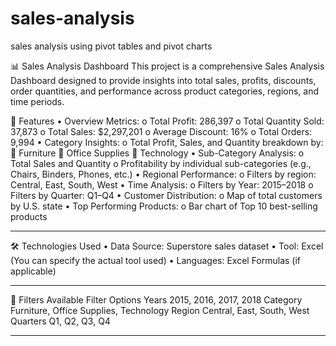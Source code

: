 # sales-analysis
sales analysis using pivot tables and pivot charts

📊 Sales Analysis Dashboard
This project is a comprehensive Sales Analysis Dashboard designed to provide insights into total sales, profits, discounts, order quantities, and performance across product categories, regions, and time periods.
 
🧾 Features
•	Overview Metrics:
o	Total Profit: 286,397
o	Total Quantity Sold: 37,873
o	Total Sales: $2,297,201
o	Average Discount: 16%
o	Total Orders: 9,994
•	Category Insights:
o	Total Profit, Sales, and Quantity breakdown by:
	Furniture
	Office Supplies
	Technology
•	Sub-Category Analysis:
o	Total Sales and Quantity
o	Profitability by individual sub-categories (e.g., Chairs, Binders, Phones, etc.)
•	Regional Performance:
o	Filters by region: Central, East, South, West
•	Time Analysis:
o	Filters by Year: 2015–2018
o	Filters by Quarter: Q1–Q4
•	Customer Distribution:
o	Map of total customers by U.S. state
•	Top Performing Products:
o	Bar chart of Top 10 best-selling products
________________________________________
🛠️ Technologies Used
•	Data Source: Superstore sales dataset 
•	Tool: Excel (You can specify the actual tool used)
•	Languages: Excel Formulas (if applicable)
________________________________________
🧩 Filters Available
Filter	Options
Years	2015, 2016, 2017, 2018
Category	Furniture, Office Supplies, Technology
Region	Central, East, South, West
Quarters	Q1, Q2, Q3, Q4
________________________________________

